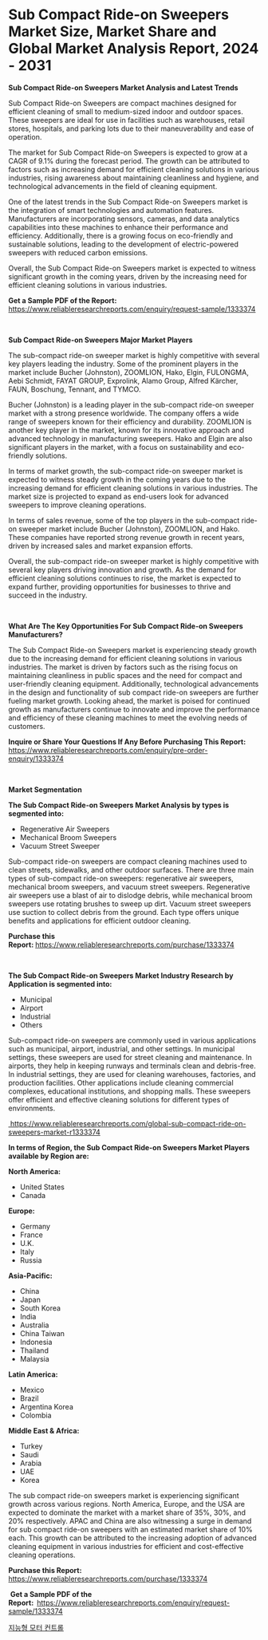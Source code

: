 <p><h1>Sub Compact Ride-on Sweepers Market Size, Market Share and Global Market Analysis Report, 2024 - 2031</h1></p><p><strong>Sub Compact Ride-on Sweepers Market Analysis and Latest Trends</strong></p>
<p><p>Sub Compact Ride-on Sweepers are compact machines designed for efficient cleaning of small to medium-sized indoor and outdoor spaces. These sweepers are ideal for use in facilities such as warehouses, retail stores, hospitals, and parking lots due to their maneuverability and ease of operation. </p><p>The market for Sub Compact Ride-on Sweepers is expected to grow at a CAGR of 9.1% during the forecast period. The growth can be attributed to factors such as increasing demand for efficient cleaning solutions in various industries, rising awareness about maintaining cleanliness and hygiene, and technological advancements in the field of cleaning equipment.</p><p>One of the latest trends in the Sub Compact Ride-on Sweepers market is the integration of smart technologies and automation features. Manufacturers are incorporating sensors, cameras, and data analytics capabilities into these machines to enhance their performance and efficiency. Additionally, there is a growing focus on eco-friendly and sustainable solutions, leading to the development of electric-powered sweepers with reduced carbon emissions.</p><p>Overall, the Sub Compact Ride-on Sweepers market is expected to witness significant growth in the coming years, driven by the increasing need for efficient cleaning solutions in various industries.</p></p>
<p><strong>Get a Sample PDF of the Report:&nbsp;</strong> <a href="https://www.reliableresearchreports.com/enquiry/request-sample/1333374">https://www.reliableresearchreports.com/enquiry/request-sample/1333374</a></p>
<p>&nbsp;</p>
<p><strong>Sub Compact Ride-on Sweepers Major Market Players</strong></p>
<p><p>The sub-compact ride-on sweeper market is highly competitive with several key players leading the industry. Some of the prominent players in the market include Bucher (Johnston), ZOOMLION, Hako, Elgin, FULONGMA, Aebi Schmidt, FAYAT GROUP, Exprolink, Alamo Group, Alfred Kärcher, FAUN, Boschung, Tennant, and TYMCO.</p><p>Bucher (Johnston) is a leading player in the sub-compact ride-on sweeper market with a strong presence worldwide. The company offers a wide range of sweepers known for their efficiency and durability. ZOOMLION is another key player in the market, known for its innovative approach and advanced technology in manufacturing sweepers. Hako and Elgin are also significant players in the market, with a focus on sustainability and eco-friendly solutions.</p><p>In terms of market growth, the sub-compact ride-on sweeper market is expected to witness steady growth in the coming years due to the increasing demand for efficient cleaning solutions in various industries. The market size is projected to expand as end-users look for advanced sweepers to improve cleaning operations.</p><p>In terms of sales revenue, some of the top players in the sub-compact ride-on sweeper market include Bucher (Johnston), ZOOMLION, and Hako. These companies have reported strong revenue growth in recent years, driven by increased sales and market expansion efforts.</p><p>Overall, the sub-compact ride-on sweeper market is highly competitive with several key players driving innovation and growth. As the demand for efficient cleaning solutions continues to rise, the market is expected to expand further, providing opportunities for businesses to thrive and succeed in the industry.</p></p>
<p>&nbsp;</p>
<p><strong>What Are The Key Opportunities For Sub Compact Ride-on Sweepers Manufacturers?</strong></p>
<p><p>The Sub Compact Ride-on Sweepers market is experiencing steady growth due to the increasing demand for efficient cleaning solutions in various industries. The market is driven by factors such as the rising focus on maintaining cleanliness in public spaces and the need for compact and user-friendly cleaning equipment. Additionally, technological advancements in the design and functionality of sub compact ride-on sweepers are further fueling market growth. Looking ahead, the market is poised for continued growth as manufacturers continue to innovate and improve the performance and efficiency of these cleaning machines to meet the evolving needs of customers.</p></p>
<p><strong>Inquire or Share Your Questions If Any Before Purchasing This Report:</strong> <a href="https://www.reliableresearchreports.com/enquiry/pre-order-enquiry/1333374">https://www.reliableresearchreports.com/enquiry/pre-order-enquiry/1333374</a></p>
<p>&nbsp;</p>
<p><strong>Market Segmentation</strong></p>
<p><strong>The Sub Compact Ride-on Sweepers Market Analysis by types is segmented into:</strong></p>
<p><ul><li>Regenerative Air Sweepers</li><li>Mechanical Broom Sweepers</li><li>Vacuum Street Sweeper</li></ul></p>
<p><p>Sub-compact ride-on sweepers are compact cleaning machines used to clean streets, sidewalks, and other outdoor surfaces. There are three main types of sub-compact ride-on sweepers: regenerative air sweepers, mechanical broom sweepers, and vacuum street sweepers. Regenerative air sweepers use a blast of air to dislodge debris, while mechanical broom sweepers use rotating brushes to sweep up dirt. Vacuum street sweepers use suction to collect debris from the ground. Each type offers unique benefits and applications for efficient outdoor cleaning.</p></p>
<p><strong>Purchase this Report:&nbsp;</strong><a href="https://www.reliableresearchreports.com/purchase/1333374">https://www.reliableresearchreports.com/purchase/1333374</a></p>
<p>&nbsp;</p>
<p><strong>The Sub Compact Ride-on Sweepers Market Industry Research by Application is segmented into:</strong></p>
<p><ul><li>Municipal</li><li>Airport</li><li>Industrial</li><li>Others</li></ul></p>
<p><p>Sub-compact ride-on sweepers are commonly used in various applications such as municipal, airport, industrial, and other settings. In municipal settings, these sweepers are used for street cleaning and maintenance. In airports, they help in keeping runways and terminals clean and debris-free. In industrial settings, they are used for cleaning warehouses, factories, and production facilities. Other applications include cleaning commercial complexes, educational institutions, and shopping malls. These sweepers offer efficient and effective cleaning solutions for different types of environments.</p></p>
<p><a href="https://www.reliableresearchreports.com/global-sub-compact-ride-on-sweepers-market-r1333374">&nbsp;https://www.reliableresearchreports.com/global-sub-compact-ride-on-sweepers-market-r1333374</a></p>
<p><strong>In terms of Region, the Sub Compact Ride-on Sweepers Market Players available by Region are:</strong></p>
<p>
    <p> <strong> North America: </strong>
        <ul>
            <li>United States</li>
            <li>Canada</li>
        </ul>
        </p> 
    <p> <strong> Europe: </strong>
        <ul>
            <li>Germany</li>
            <li>France</li>
            <li>U.K.</li>
            <li>Italy</li>
            <li>Russia</li>
        </ul>
        </p> 
    <p> <strong> Asia-Pacific: </strong>
        <ul>
            <li>China</li>
            <li>Japan</li>
            <li>South Korea</li>
            <li>India</li>
            <li>Australia</li>
            <li>China Taiwan</li>
            <li>Indonesia</li>
            <li>Thailand</li>
            <li>Malaysia</li>
        </ul>
        </p> 
    <p> <strong> Latin America: </strong>
        <ul>
            <li>Mexico</li>
            <li>Brazil</li>
            <li>Argentina Korea</li>
            <li>Colombia</li>
        </ul>
        </p> 
    <p> <strong> Middle East & Africa: </strong>
        <ul>
            <li>Turkey</li>
            <li>Saudi</li>
            <li>Arabia</li>
            <li>UAE</li>
            <li>Korea</li>
        </ul>
    </p>
    </p>
<p><p>The sub compact ride-on sweepers market is experiencing significant growth across various regions. North America, Europe, and the USA are expected to dominate the market with a market share of 35%, 30%, and 20% respectively. APAC and China are also witnessing a surge in demand for sub compact ride-on sweepers with an estimated market share of 10% each. This growth can be attributed to the increasing adoption of advanced cleaning equipment in various industries for efficient and cost-effective cleaning operations.</p></p>
<p><strong>Purchase this Report: </strong><a href="https://www.reliableresearchreports.com/purchase/1333374">https://www.reliableresearchreports.com/purchase/1333374</a></p>
<p>&nbsp;<strong>Get a Sample PDF of the Report:&nbsp;&nbsp;</strong><a href="https://www.reliableresearchreports.com/enquiry/request-sample/1333374">https://www.reliableresearchreports.com/enquiry/request-sample/1333374</a></p>
<p><strong></strong></p>
<p><p><a href="https://github.com/fernandotryO5lson96765/Market-Research-Report-List-2/blob/main/2764756182569.md">지능형 모터 컨트롤</a></p></p>